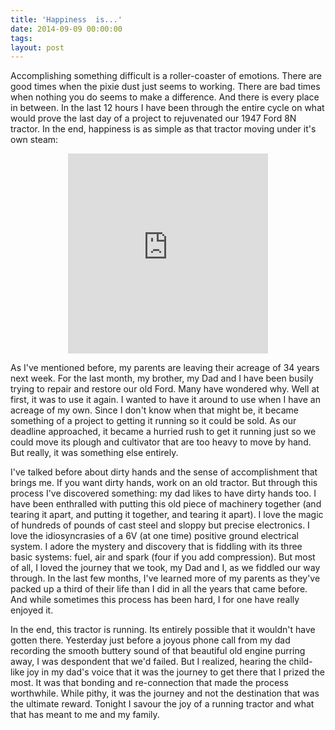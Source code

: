 ```yaml
---
title: 'Happiness  is...'
date: 2014-09-09 00:00:00 
tags: 
layout: post
---
```

Accomplishing something difficult is a roller-coaster of emotions.  There are good times when the pixie dust just seems to working.  There are bad times when nothing you do seems to make a difference.  And there is every place in between.  In the last 12 hours I have been through the entire cycle on what would prove the last day of a project to rejuvenated our 1947 Ford 8N tractor.  In the end, happiness is as simple as that tractor moving under it's own steam:
<div style="text-align: center;">
<iframe class="vine-embed" frameborder="0" height="320" src="https://vine.co/v/OzXWvzeKTmY/embed/simple" width="320"></iframe><script async="" charset="utf-8" src="//platform.vine.co/static/scripts/embed.js"></script>
</div>

As I've mentioned before, my parents are leaving their acreage of 34 years next week.  For the last month, my brother, my Dad and I have been busily trying to repair and restore our old Ford. Many have wondered why.  Well at first, it was to use it again.  I wanted to have it around to use when I have an acreage of my own.  Since I don't know when that might be, it became something of a project to getting it running so it could be sold.  As our deadline approached, it became a hurried rush to get it running just so we could move its plough and cultivator that are too heavy to move by hand.  But really, it was something else entirely.

I've talked before about dirty hands and the sense of accomplishment that brings me.  If you want dirty hands, work on an old tractor.  But through this process I've discovered something: my dad likes to have dirty hands too.  I have been enthralled with putting this old piece of machinery together (and tearing it apart, and putting it together, and tearing it apart).  I love the magic of hundreds of pounds of cast steel and sloppy but precise electronics.  I love the idiosyncrasies of a 6V (at one time) positive ground electrical system.  I adore the mystery and discovery that is fiddling with its three basic systems: fuel, air and spark (four if you add compression).  But most of all, I loved the journey that we took, my Dad and I, as we fiddled our way through.  In the last few months, I've learned more of my parents as they've packed up a third of their life than I did in all the years that came before. And while sometimes this process has been hard, I for one have really enjoyed it.

In the end, this tractor is running.  Its entirely possible that it wouldn't have gotten there. Yesterday just before a joyous phone call from my dad recording the smooth buttery sound of that beautiful old engine purring away, I was despondent that we'd failed.  But I realized, hearing the child-like joy in my dad's voice that it was the journey to get there that I prized the most.  It was that bonding and re-connection that made the process worthwhile.  While pithy, it was the journey and not the destination that was the ultimate reward.  Tonight I savour the joy of a running tractor and what that has meant to me and my family.
